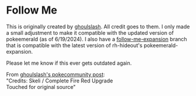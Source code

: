 # Follow Me

This is originally created by [ghoulslash](https://github.com/ghoulslash/pokeemerald/tree/follow_me). All credit goes to them. I only made a small adjustment to make it compatible with the updated version of pokeemerald (as of 6/19/2024). I also have a [follow-me-expansion](https://github.com/Bivurnum/pokeemerald/tree/follow-me-expansion) branch that is compatible with the latest version of rh-hideout's pokeemerald-expansion.

Please let me know if this ever gets outdated again.


From [ghoulslash's pokecommunity post](https://www.pokecommunity.com/threads/follow-me.432529/):  
"Credits: Skeli / Complete Fire Red Upgrade  
Touched for original source"
